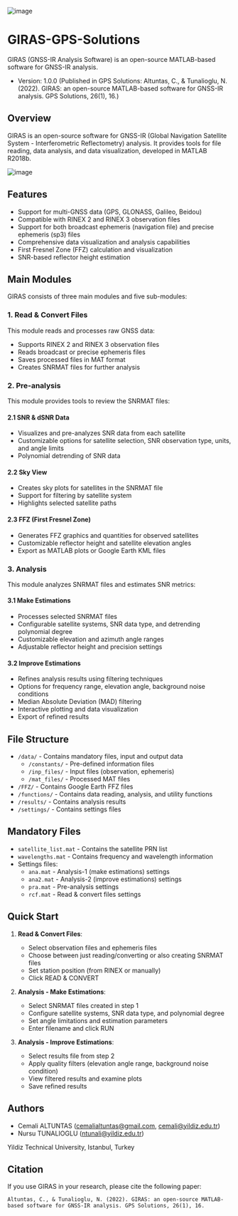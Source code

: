 ![image](https://github.com/user-attachments/assets/f32ebc4a-74e9-46c3-83f7-23140ad919c3)

# GIRAS-GPS-Solutions
GIRAS (GNSS-IR Analysis Software) is an open-source MATLAB-based software for GNSS-IR analysis.
- Version: 1.0.0 (Published in GPS Solutions: Altuntas, C., & Tunalioglu, N. (2022). GIRAS: an open-source MATLAB-based software for GNSS-IR analysis. GPS Solutions, 26(1), 16.)

## Overview
GIRAS is an open-source software for GNSS-IR (Global Navigation Satellite System - Interferometric Reflectometry) analysis. It provides tools for file reading, data analysis, and data visualization, developed in MATLAB R2018b.

![image](https://github.com/user-attachments/assets/2172b54d-77a0-4d09-bbd1-33f3c7b365a6)


## Features
- Support for multi-GNSS data (GPS, GLONASS, Galileo, Beidou)
- Compatible with RINEX 2 and RINEX 3 observation files
- Support for both broadcast ephemeris (navigation file) and precise ephemeris (sp3) files
- Comprehensive data visualization and analysis capabilities
- First Fresnel Zone (FFZ) calculation and visualization
- SNR-based reflector height estimation

## Main Modules
GIRAS consists of three main modules and five sub-modules:

### 1. Read & Convert Files
This module reads and processes raw GNSS data:
- Supports RINEX 2 and RINEX 3 observation files
- Reads broadcast or precise ephemeris files
- Saves processed files in MAT format
- Creates SNRMAT files for further analysis

### 2. Pre-analysis
This module provides tools to review the SNRMAT files:

#### 2.1 SNR & dSNR Data
- Visualizes and pre-analyzes SNR data from each satellite
- Customizable options for satellite selection, SNR observation type, units, and angle limits
- Polynomial detrending of SNR data

#### 2.2 Sky View
- Creates sky plots for satellites in the SNRMAT file
- Support for filtering by satellite system
- Highlights selected satellite paths

#### 2.3 FFZ (First Fresnel Zone)
- Generates FFZ graphics and quantities for observed satellites
- Customizable reflector height and satellite elevation angles
- Export as MATLAB plots or Google Earth KML files

### 3. Analysis
This module analyzes SNRMAT files and estimates SNR metrics:

#### 3.1 Make Estimations
- Processes selected SNRMAT files
- Configurable satellite systems, SNR data type, and detrending polynomial degree
- Customizable elevation and azimuth angle ranges
- Adjustable reflector height and precision settings

#### 3.2 Improve Estimations
- Refines analysis results using filtering techniques
- Options for frequency range, elevation angle, background noise conditions
- Median Absolute Deviation (MAD) filtering
- Interactive plotting and data visualization
- Export of refined results

## File Structure
- `/data/` - Contains mandatory files, input and output data
  - `/constants/` - Pre-defined information files
  - `/inp_files/` - Input files (observation, ephemeris)
  - `/mat_files/` - Processed MAT files
- `/FFZ/` - Contains Google Earth FFZ files
- `/functions/` - Contains data reading, analysis, and utility functions
- `/results/` - Contains analysis results
- `/settings/` - Contains settings files

## Mandatory Files
- `satellite_list.mat` - Contains the satellite PRN list
- `wavelengths.mat` - Contains frequency and wavelength information
- Settings files:
  - `ana.mat` - Analysis-1 (make estimations) settings
  - `ana2.mat` - Analysis-2 (improve estimations) settings
  - `pra.mat` - Pre-analysis settings
  - `rcf.mat` - Read & convert files settings

## Quick Start
1. **Read & Convert Files**:
   - Select observation files and ephemeris files
   - Choose between just reading/converting or also creating SNRMAT files
   - Set station position (from RINEX or manually)
   - Click READ & CONVERT

2. **Analysis - Make Estimations**:
   - Select SNRMAT files created in step 1
   - Configure satellite systems, SNR data type, and polynomial degree
   - Set angle limitations and estimation parameters
   - Enter filename and click RUN

3. **Analysis - Improve Estimations**:
   - Select results file from step 2
   - Apply quality filters (elevation angle range, background noise condition)
   - View filtered results and examine plots
   - Save refined results

## Authors
- Cemali ALTUNTAS (cemalialtuntas@gmail.com, cemali@yildiz.edu.tr)
- Nursu TUNALIOGLU (ntunali@yildiz.edu.tr)

Yildiz Technical University, Istanbul, Turkey

## Citation
If you use GIRAS in your research, please cite the following paper:

```
Altuntas, C., & Tunalioglu, N. (2022). GIRAS: an open-source MATLAB-based software for GNSS-IR analysis. GPS Solutions, 26(1), 16.
```
